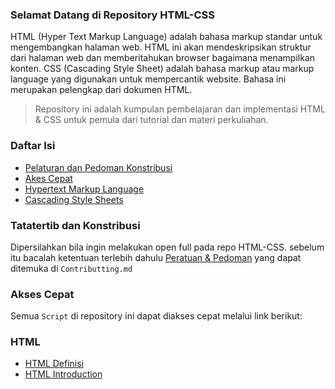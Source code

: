 ### Selamat Datang di Repository HTML-CSS

HTML (Hyper Text Markup Language) adalah bahasa markup standar untuk mengembangkan halaman web. HTML ini akan mendeskripsikan struktur dari halaman web dan memberitahukan browser bagaimana menampilkan konten. CSS (Cascading Style Sheet) adalah bahasa markup atau markup language yang digunakan untuk mempercantik website. Bahasa ini merupakan pelengkap dari dokumen HTML.

> Repository ini adalah kumpulan pembelajaran dan implementasi HTML & CSS untuk pemula dari tutorial dan materi perkuliahan.

### Daftar Isi
* [Pelaturan dan Pedoman Konstribusi]()
* [Akes Cepat]()
* [Hypertext Markup Language]()
* [Cascading Style Sheets]() 

### Tatatertib dan Konstribusi
Dipersilahkan bila ingin melakukan open full pada repo HTML-CSS. sebelum itu bacalah ketentuan terlebih dahulu [Peratuan & Pedoman](CONTRIBUTING.md) yang dapat ditemuka di `Contributting.md` 

### Akses Cepat
Semua `Script` di repository ini dapat diakses cepat melalui link berikut:

### HTML

* [HTML Definisi](HTML/#01)
* [HTML Introduction](./HTML/%2302%20HTML%20Introduction/README.md)
